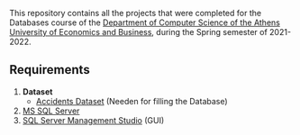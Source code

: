 This repository contains all the projects that were completed for the Databases course of the [Department of Computer Science of the Athens University of Economics and Business](https://www.dept.aueb.gr/el/cs), during the Spring semester of 2021-2022.

## Requirements

1. **Dataset**
   * [Accidents Dataset](https://drive.google.com/file/d/1yahRhMn6Z_IuWbemkzc9P3D2DQQdAZOj/view?usp=sharing) (Needen for filling the Database)
2. [MS SQL Server](https://www.microsoft.com/en-us/sql-server/sql-server-downloads)
3. [SQL Server Management Studio](https://learn.microsoft.com/en-us/sql/ssms/download-sql-server-management-studio-ssms?view=sql-server-ver16) (GUI)
